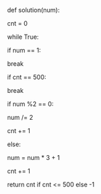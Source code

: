 
  
  

def  solution(num):

cnt = 0

while  True:

if  num == 1:

break

if  cnt == 500:

break

if  num %2 == 0:

num /= 2

cnt += 1

else:

num = num * 3 + 1

cnt += 1

return  cnt  if  cnt <= 500  else -1
<!--stackedit_data:
eyJoaXN0b3J5IjpbLTk2MzcxODkzMl19
-->